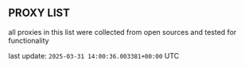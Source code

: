 ## PROXY LIST

all proxies in this list were collected from open sources and tested for functionality

last update: `2025-03-31 14:00:36.003381+00:00` UTC